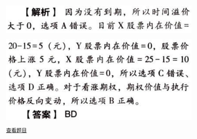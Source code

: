 ![](9505e473a70a4e428d36e29da8575702.png)

![](ba127c6cf4ece8f1e7c497f897331bd8.png)

[查看题目](../C07期权价值评估.本章真题.md#2-题目)

